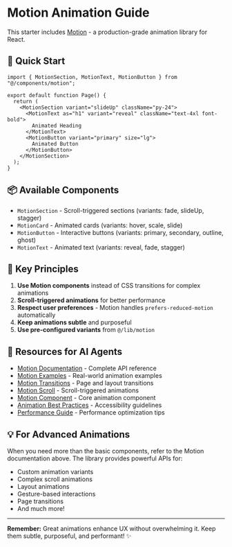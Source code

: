 # Motion Animation Guide

This starter includes [Motion](https://motion.dev/) - a production-grade animation library for React. 

## 🚀 Quick Start

```tsx
import { MotionSection, MotionText, MotionButton } from "@/components/motion";

export default function Page() {
  return (
    <MotionSection variant="slideUp" className="py-24">
      <MotionText as="h1" variant="reveal" className="text-4xl font-bold">
        Animated Heading
      </MotionText>
      <MotionButton variant="primary" size="lg">
        Animated Button
      </MotionButton>
    </MotionSection>
  );
}
```

## 📦 Available Components

* `MotionSection` - Scroll-triggered sections (variants: fade, slideUp, stagger)
* `MotionCard` - Animated cards (variants: hover, scale, slide)  
* `MotionButton` - Interactive buttons (variants: primary, secondary, outline, ghost)
* `MotionText` - Animated text (variants: reveal, fade, stagger)

## 🎯 Key Principles

1. **Use Motion components** instead of CSS transitions for complex animations
2. **Scroll-triggered animations** for better performance
3. **Respect user preferences** - Motion handles `prefers-reduced-motion` automatically
4. **Keep animations subtle** and purposeful
5. **Use pre-configured variants** from `@/lib/motion`

## 🔗 Resources for AI Agents

* [Motion Documentation](https://motion.dev/docs/react) - Complete API reference
* [Motion Examples](https://motion.dev/examples) - Real-world animation examples  
* [Motion Transitions](https://motion.dev/docs/react-transitions) - Page and layout transitions
* [Motion Scroll](https://motion.dev/docs/react-use-scroll) - Scroll-triggered animations
* [Motion Component](https://motion.dev/docs/react-motion-component) - Core animation component
* [Animation Best Practices](https://motion.dev/docs/guides/accessibility) - Accessibility guidelines
* [Performance Guide](https://motion.dev/docs/guides/performance) - Performance optimization tips

## 💡 For Advanced Animations

When you need more than the basic components, refer to the Motion documentation above. The library provides powerful APIs for:

* Custom animation variants
* Complex scroll animations  
* Layout animations
* Gesture-based interactions
* Page transitions
* And much more!

---

**Remember:** Great animations enhance UX without overwhelming it. Keep them subtle, purposeful, and performant! ✨
